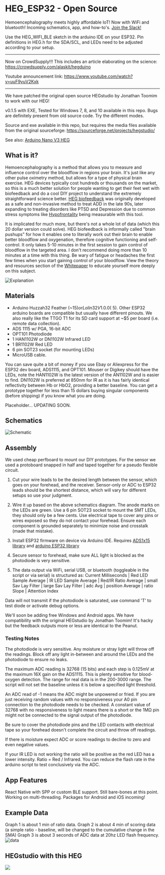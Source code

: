 # HEG_ESP32 - Open Source
Hemoencephalography meets highly affordable IoT! Now with WiFi and bluetooth! Incoming schematics, app, and how-to's. [Join the Slack!](https://join.slack.com/t/hegopensource/shared_invite/enQtMzg4ODAzODQxMzY1LWUyOGU4N2ZiM2EwM2Y1YzJmMmU0YWFkY2YyMWI1NGJmODA3ZjczOGM0NzI3MjAwOTJkYjY1MTU1MmRmYTJkMjM)

Use the HEG_WIFI_BLE sketch in the arduino IDE on your ESP32. Pin definitions in HEG.h for the SDA/SCL, and LEDs need to be adjusted according to your setup.

-------------------------------------------------------------------------------------------

Now on CrowdSupply!!! This includes an article elaborating on the science: https://crowdsupply.com/alaskit/hegduino

Youtube announcement link: https://www.youtube.com/watch?v=uuF9yuV2Kxk 

-------------------------------------------------------------------------------------------

We have patched the original open source HEGstudio by Jonathan Toomim to work with our HEG! 

v0.1.5 with EXE, Tested for Windows 7, 8, and 10 available in this repo. Bugs are definitely present from old source code. Try the different modes.

Source and exe available in this repo, but requires the media files available from the original sourceforge: https://sourceforge.net/projects/hegstudio/

See also:
[Arduino Nano V3 HEG](https://github.com/moothyknight/HEG_Arduino)

## What is it?
Hemoencephalography is a method that allows you to measure and influence control over the bloodflow in regions your brain. It's just like any other pulse oximetry method, but allows for a type of physical brain exercise. HEG devices typically cost hundreds or thousands on the market, so this is a much better solution for people wanting to get their feet wet with biofeedback and do a cool DIY project to understand the extremely straightforward science better. [HEG biofeedback](https://en.wikipedia.org/wiki/Hemoencephalography) was originally developed as a safe and non-invasive method to treat ADD in the late 90s, later expanding to treating disorders like PTSD and Depression due to common stress symptoms like [Hypofrontality](https://en.wikipedia.org/wiki/Hypofrontality) being measurable with this tool. 

It is implicated for much more, but there's not a whole lot of data (which this 20 dollar version could solve). HEG biofeedback is informally called "brain pushups" for how it enables one to literally work out their brain to enable better bloodflow and oxygenation, therefore cognitive functioning and self-control. It only takes 5-10 minutes in the first session to gain control of bloodflow in the targeted area. I don't recommend doing more than 10 minutes at a time with this thing. Be wary of fatigue or headaches the first few times when you start gaining control of your bloodflow. View the theory and resources section of the [Whitepaper](https://github.com/moothyknight/HEG_ESP32/blob/master/HEG%20Whitepaper.pdf) to educate yourself more deeply on this subject.

![Explanation](https://raw.githubusercontent.com/moothyknight/HEG_Arduino/master/Pics/HEGExplained.png)

## Materials
- Arduino Huzzah32 Feather (~$15) or Lolin32 V1.0.0 (~$5). Other ESP32 arduino boards are compatible but usually have different pinouts. We also really like the TTGO T1 for its SD card support at ~$5 per board (i.e. remote data collection).
- ADS 1115 w/ PGA, 16-bit ADC
- OPT101 Photodiode
- 1 HAN1102W or DN1102W Infrared LED
- 1 BR1102W Red LED
- 6 pin SOT23 socket (for mounting LEDs)
- MicroUSB cable. 

You can save quite a bit of money if you use Ebay or Aliexpress for the ESP32 dev board, ADS1115, and OPT101. Mouser or Digikey should have the LEDs, note the HAN1102W is the latest version of the AN1102W and is easier to find. DN1102W is preferred at 850nm for IR as it is has fairly identical reflectivity between Hb or HbO2, providing a better baseline. You can get a prototype together for less than 15 dollars buying singular components (before shipping) if you know what you are doing.

Placeholder... UPDATING SOON.
## Schematics
![Schematic](https://github.com/moothyknight/HEG_ESP32/blob/master/Pictures/HEG_ESP32Arduino_BP.PNG?raw=true)

## Assembly
We used cheap perfboard to mount our DIY prototypes. For the sensor we used a protoboard snapped in half and taped together for a pseudo flexible circuit.

1. Cut your wire leads to be the desired length between the sensor, which goes on your forehead, and the receiver. Sensor-only or ADC to ESP32 leads should be the shortest distance, which will vary for different setups so use your judgment.

2. Wire it up based on the above schematics diagram. The anode marks on the LEDs are green. Use a 6 pin SOT23 socket to mount the SMT LEDs, they should only be a few cents. Use electrical tape to cover any pins or wires exposed so they do not contact your forehead. Ensure each component is grounded separately to minimize noise and crosstalk (made that mistake).

3. Install ESP32 firmware on device via Arduino IDE. Requires [ADS1x15 library](https://github.com/adafruit/Adafruit_ADS1X15) and [arduino ESP32 library](https://github.com/espressif/arduino-esp32) 

4. Secure sensor to forehead, make sure ALL light is blocked as the photodiode is very sensitive.

5. The data output via WiFi, serial USB, or bluetooth (toggleable in the script or via serial) is structured as: Current Milliseconds | Red LED Sample Average | IR LED Sample Average |
Red/IR Ratio Average | small Sav Lay Filter | large Sav Lay Filter |
adc Avg | position Average | ratio Slope | Attention Index

Data will not transmit if the photodiode is saturated, use command 'T' to test diode or activate debug options.

We'll soon be adding free Windows and Android apps. We have compatibility with the original HEGstudio by Jonathan Toomim! It's hacky but the feedback outputs more or less are identical to the Peanut.

### Testing Notes
The photodiode is very sensitive. Any moisture or stray light will throw off the readings. Block off any light in-between and around the LEDs and the photodiode to ensure no leaks.

The maximum ADC reading is 32768 (15 bits) and each step is 0.125mV at the maximum 16X gain on the ADS1115. This is plenty sensitive for blood-oxygen detection. The range for real data is in the 200-3000 range. The script will not set the baseline unless it is below a specified light threshold.

An ADC read of -1 means the ADC might be unpowered or fried. If you are just receiving random values with no responsiveness your A0 pin connection to the photodiode needs to be checked. A constant value of 32768 with no responsiveness to light means there is a short or the 1MΩ pin might not be connected to the signal output of the photodiode.

Be sure to cover the photodiode pins and the LED contacts with electrical tape so your forehead doesn't complete the circuit and throw off readings.

If there is moisture expect ADC or score readings to decline to zero and even negative values.

If your IR LED is not working the ratio will be positive as the red LED has a lower intensity. Ratio = Red / Infrared. You can reduce the flash rate in the arduino script to test conclusively via the ADC.



## App Features
React Native with SPP or custom BLE support.
Still bare-bones at this point. Working on multi-threading.
Packages for Android and iOS incoming!

## Example Data
Graph 1 is about 1 min of ratio data.
Graph 2 is about 4 min of scoring data (a simple ratio - baseline, will be changed to the cumulative change in the SMA)
Graph 3 is about 3 seconds of ADC data at 20hz LED flash frequency.
![data](https://github.com/moothyknight/HEG_ESP32/blob/master/Pictures/Screenshot_2019-01-23-21-18-36.jpg?raw=true)

## HEGstudio with this HEG
![](https://github.com/moothyknight/HEG_ESP32/blob/master/Pictures/20190211_201736.jpg?raw=true)
